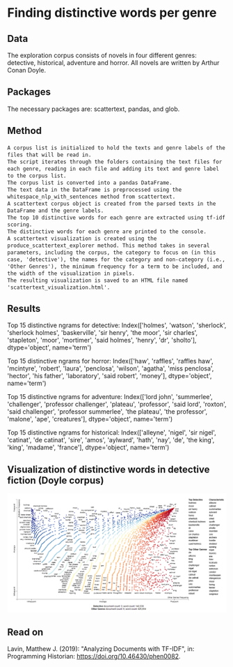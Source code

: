 # Finding distinctive words per genre

## Data 
The exploration corpus consists of novels in four different genres: detective, historical, adventure and horror. All novels are written by Arthur Conan Doyle.

## Packages 
The necessary packages are: scattertext, pandas, and glob.

## Method

    A corpus list is initialized to hold the texts and genre labels of the files that will be read in.
    The script iterates through the folders containing the text files for each genre, reading in each file and adding its text and genre label to the corpus list.
    The corpus list is converted into a pandas DataFrame.
    The text data in the DataFrame is preprocessed using the whitespace_nlp_with_sentences method from scattertext.
    A scattertext corpus object is created from the parsed texts in the DataFrame and the genre labels.
    The top 10 distinctive words for each genre are extracted using tf-idf scoring.
    The distinctive words for each genre are printed to the console.
    A scattertext visualization is created using the produce_scattertext_explorer method. This method takes in several parameters, including the corpus, the category to focus on (in this case, 'detective'), the names for the category and non-category (i.e., 'Other Genres'), the minimum frequency for a term to be included, and the width of the visualization in pixels.
    The resulting visualization is saved to an HTML file named 'scattertext_visualization.html'.
    
    
 ## Results
 Top 15 distinctive ngrams for detective:
Index(['holmes', 'watson', 'sherlock', 'sherlock holmes', 'baskerville',
       'sir henry', 'the moor', 'sir charles', 'stapleton', 'moor', 'mortimer',
       'said holmes', 'henry', 'dr', 'sholto'],
      dtype='object', name='term')

Top 15 distinctive ngrams for horror:
Index(['haw', 'raffles', 'raffles haw', 'mcintyre', 'robert', 'laura',
       'penclosa', 'wilson', 'agatha', 'miss penclosa', 'hector', 'his father',
       'laboratory', 'said robert', 'money'],
      dtype='object', name='term')

Top 15 distinctive ngrams for adventure:
Index(['lord john', 'summerlee', 'challenger', 'professor challenger',
       'plateau', 'professor', 'said lord', 'roxton', 'said challenger',
       'professor summerlee', 'the plateau', 'the professor', 'malone', 'ape',
       'creatures'],
      dtype='object', name='term')

Top 15 distinctive ngrams for historical:
Index(['alleyne', 'nigel', 'sir nigel', 'catinat', 'de catinat', 'sire',
       'amos', 'aylward', 'hath', 'nay', 'de', 'the king', 'king', 'madame',
       'france'],
      dtype='object', name='term')
      
 ## Visualization of distinctive words in detective fiction (Doyle corpus) 


![Distinctive words in detective fiction](https://raw.githubusercontent.com/roettger/Doyle/main/scattertext.PNG)


## Read on

Lavin, Matthew J. (2019): "Analyzing Documents with TF-IDF", in: Programming Historian: https://doi.org/10.46430/phen0082.

